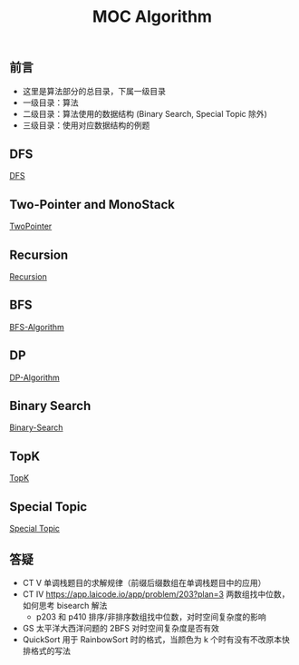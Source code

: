 ﻿---
layout: default
title: MOC Algorithm
narrow: true
---

## 前言

- 这里是算法部分的总目录，下属一级目录
- 一级目录：算法
- 二级目录：算法使用的数据结构 (Binary Search, Special Topic 除外)
- 三级目录：使用对应数据结构的例题

## DFS

[DFS](/algorithmn-notes/dfs.html)

## Two-Pointer and MonoStack

[TwoPointer](/algorithmn-notes/twopointer.html)

## Recursion

[Recursion](/algorithmn-notes/recursion.html)

## BFS

[BFS-Algorithm](/algorithmn-notes/bfs.html)

## DP

[DP-Algorithm](/algorithmn-notes/dp.html)

## Binary Search

[Binary-Search](/algorithmn-notes/binarysearch.html)

## TopK

[TopK](/algorithmn-notes/topk.html)

## Special Topic

[Special Topic](/algorithmn-notes/special-topic.html)

## 答疑

- CT V 单调栈题目的求解规律（前缀后缀数组在单调栈题目中的应用）
- CT IV https://app.laicode.io/app/problem/203?plan=3 两数组找中位数，如何思考 bisearch 解法
  - p203 和 p410 排序/非排序数组找中位数，对时空间复杂度的影响
- GS 太平洋大西洋问题的 2BFS 对时空间复杂度是否有效
- QuickSort 用于 RainbowSort 时的格式，当颜色为 k 个时有没有不改原本快排格式的写法
